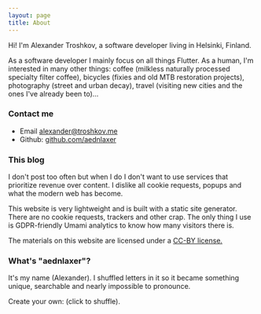 ```yaml
---
layout: page
title: About
---
```


Hi! I'm Alexander Troshkov, a software developer living in Helsinki, Finland.

As a software developer I mainly focus on all things Flutter. As a human, I'm interested in many other things: coffee (milkless naturally processed specialty filter coffee), bicycles (fixies and old MTB restoration projects), photography (street and urban decay), travel (visiting new cities and the ones I've already been to)…

### Contact me

- Email <a href="mailto:alexander@troshkov.me">alexander@troshkov.me</a>
- Github: <a href="https://github.com/aednlaxer">github.com/aednlaxer</a>

### This blog

I don't post too often but when I do I don't want to use services that prioritize revenue over content. I dislike all cookie requests, popups and what the modern web has become. 

This website is very lightweight and is built with a static site generator. There are no cookie requests, trackers and other crap. The only thing I use is GDPR-friendly Umami analytics to know how many visitors there is.

The materials on this website are licensed under a <a href="https://creativecommons.org/licenses/by/4.0/">CC-BY license.</a>

### What's "aednlaxer"?

It's my name (Alexander). I shuffled letters in it so it became something unique, searchable and nearly impossible to pronounce.

Create your own: <Aednlaxerer name="alexander"/> (click to shuffle).
